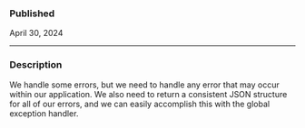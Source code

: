 ### Published

April 30, 2024

---

### Description

We handle some errors, but we need to handle any error that may occur within our application. We also need to return a consistent JSON structure for all of our errors, and we can easily accomplish this with the global exception handler.